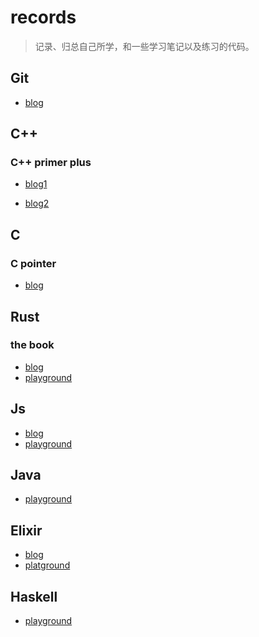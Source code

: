 # records

> 记录、归总自己所学，和一些学习笔记以及练习的代码。

## Git

* [blog](https://lhd-code.github.io/2019/11/06/git/)

## C++

### C++ primer plus

+ [blog1](https://lhd-code.github.io/2019/11/13/green-hand-to-learn-c/)

+ [blog2](https://lhd-code.github.io/2020/05/19/learn-C++/)

## C

### C pointer

+ [blog](https://lhd-code.github.io/2020/01/11/learning-and-using-C-pointer/)

## Rust

### the book

+ [blog](https://leolanger.github.io/2020/09/15/Rust%E5%AD%A6%E4%B9%A0%E7%AC%94%E8%AE%B0/)
+ [playground](https://github.com/leolanger/rust-playground)

## Js

+ [blog](https://leolanger.github.io/2020/06/09/%E5%88%9D%E8%AF%86javascript/)
+ [playground]()

## Java

+ [playground](https://github.com/leolanger/java-playground)

## Elixir

+ [blog](https://leolanger.github.io/2020/10/22/elixir-%E5%B0%8F%E8%AE%B0/)
+ [platground](https://github.com/leolanger/elixir-playground)

## Haskell

+ [playground](https://github.com/leolanger/haskell-playground)
